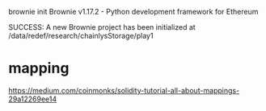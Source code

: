 
brownie init
Brownie v1.17.2 - Python development framework for Ethereum

SUCCESS: A new Brownie project has been initialized at /data/redef/research/chainlysStorage/play1


# mapping

https://medium.com/coinmonks/solidity-tutorial-all-about-mappings-29a12269ee14
